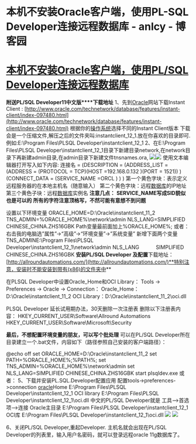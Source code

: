
# 本机不安装Oracle客户端，使用PL-SQL Developer连接远程数据库 - anlcy - 博客园






# [本机不安装Oracle客户端，使用PL/SQL Developer连接远程数据库](https://www.cnblogs.com/camilla/p/7112448.html)
**附送PL/SQL Developer11中文版****下载地址**
1、先到[Oracle](http://lib.csdn.net/base/oracle)网站下载Instant Client :
[http://www.oracle.com/technetwork/database/features/instant-client/index-097480.html](http://www.oracle.com/technetwork/database/features/instant-client/index-097480.html)
根据你的[操作系统](http://lib.csdn.net/base/operatingsystem)选择不同的Instant Client版本
下载会是一个压缩文件,解压之后的文件夹叫:instantclient_12_1.放在你喜欢的目录即可.例如:E:\Program Files\PLSQL Developer\instantclient_12_1
2、在E:\Program Files\PLSQL Developer\instantclient_12_1目录下新建目录network,在network目录下再新建admin目录,在admin目录下新建文件tnsnames.ora,
![](http://blog.csdn.net/hr541659660/article/details/51683189)![](http://img.blog.csdn.net/20160615162752223?watermark/2/text/aHR0cDovL2Jsb2cuY3Nkbi5uZXQv/font/5a6L5L2T/fontsize/400/fill/I0JBQkFCMA==/dissolve/70/gravity/Center)
使用文本编辑器打开写入如下内容:
连接名 =
(DESCRIPTION =
(ADDRESS_LIST =
(ADDRESS = (PROTOCOL = TCP)(HOST =192.168.0.132 )(PORT = 1521))
)
(CONNECT_DATA =
(SERVICE_NAME =ORCL )
)
)
第一个黄色字块：表示定义远程服务器的在本地主机名（随意输入）
第二个黄色字块：远程[数据库](http://lib.csdn.net/base/mysql)的IP地址
第三个黄色子块：远程[数据库](http://lib.csdn.net/base/mysql)实例名
**注意几点：**
**SERVICE_NAME写成SID貌似也是可以的**
**所有的字符注意顶格写，不然可能有意想不到问题**

设置以下环境变量
ORACLE_HOME=D:\Oracle\instantclient_11_2
TNS_ADMIN=%ORACLE_HOME%\network\admin
NLS_LANG=SIMPLIFIED CHINESE_CHINA.ZHS16GBK
Path变量最前面加上%ORACLE_HOME%;
或者：
右击我的电脑选”属性”->“高级”->“环境变量”->”系统变量”
新增下面两个变量
TNS_ADMINE:\Program Files\PLSQL Developer\instantclient_12_1\network\admin
NLS_LANG 　　　SIMPLIFIED CHINESE_CHINA.ZHS16GBK
**安装PL/SQL Developer 及配置**下载地址：
[http://allroundautomations.com/](http://allroundautomations.com/)**特别注意，安装时不能安装到带有(x86)的文件夹中**

在PLSQL Developer中设置Oracle_Home和OCI Library：
Tools -> Preferences -> Oracle -> Connection：
Oracle_Home：D:\Oracle\instantclient_11_2
OCI Library：D:\Oracle\instantclient_11_2\oci.dll

PLSQL Developer 延长试用期办法，30天删除一次注册表
删除以下注册表内容：
HKEY_CURRENT_USER\Software\Allround Automations
HKEY_CURRENT_USER\Software\Microsoft\Security

**最后，不想配置环境变量的朋友，可以写个批处理**
可以在PL/SQL Developer所在目录建立一个.bat文件，内容如下（路径参照自己安装的客户端路径）：

@echo off
set ORACLE_HOME=D:\Oracle\instantclient_11_2
set PATH=%ORACLE_HOME%;%PATH%;
set TNS_ADMIN=%ORACLE_HOME%\network\admin
set NLS_LANG=SIMPLIFIED CHINESE_CHINA.ZHS16GBK
start plsqldev.exe
或者：
5、下载并安装PL.SQL.Developer配置应用
配置tools->preferences->connection
[oracle](http://lib.csdn.net/base/oracle)Home
E:\Program Files\PLSQL Developer\instantclient_12_1
OCI library
E:\Program Files\PLSQL Developer\instantclient_12_1\oci.dll
中文的PL/SQL Developer就是
工具-->首选项-->连接
Oracle主目录
E:\Program Files\PLSQL Developer\instantclient_12_1
OCI库
E:\Program Files\PLSQL Developer\instantclient_12_1\oci.dll
![](http://img.blog.csdn.net/20160615163108630?watermark/2/text/aHR0cDovL2Jsb2cuY3Nkbi5uZXQv/font/5a6L5L2T/fontsize/400/fill/I0JBQkFCMA==/dissolve/70/gravity/Center)
![](http://img.blog.csdn.net/20160615163016210?watermark/2/text/aHR0cDovL2Jsb2cuY3Nkbi5uZXQv/font/5a6L5L2T/fontsize/400/fill/I0JBQkFCMA==/dissolve/70/gravity/Center)


6、关闭PL/SQL Developer,重起Developer.
主机名就会出现在PL/SQL Developer的列表里，输入用户名密码，就可以登录远程oracle 11g数据库了。





